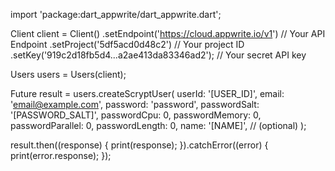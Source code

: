 import 'package:dart_appwrite/dart_appwrite.dart';

Client client = Client()
  .setEndpoint('https://cloud.appwrite.io/v1') // Your API Endpoint
  .setProject('5df5acd0d48c2') // Your project ID
  .setKey('919c2d18fb5d4...a2ae413da83346ad2'); // Your secret API key

Users users = Users(client);

Future result = users.createScryptUser(
  userId: '[USER_ID]',
  email: 'email@example.com',
  password: 'password',
  passwordSalt: '[PASSWORD_SALT]',
  passwordCpu: 0,
  passwordMemory: 0,
  passwordParallel: 0,
  passwordLength: 0,
  name: '[NAME]', // (optional)
);

result.then((response) {
  print(response);
}).catchError((error) {
  print(error.response);
});
